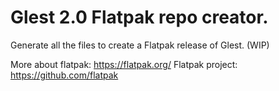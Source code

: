 Glest 2.0 Flatpak repo creator.
=================================

Generate all the files to create a Flatpak release of Glest. (WIP)

More about flatpak: https://flatpak.org/
Flatpak project: https://github.com/flatpak
